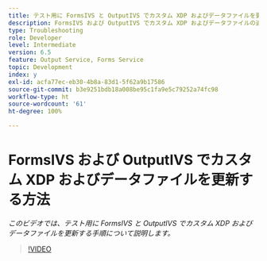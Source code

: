 ```yaml
---
title: テスト用に FormsIVS と OutputIVS でカスタム XDP およびデータファイルを更新する方法
description: FormsIVS および OutputIVS でカスタム XDP およびデータファイルの追加または削除
type: Troubleshooting
role: Developer
level: Intermediate
version: 6.5
feature: Output Service, Forms Service
topic: Development
index: y
exl-id: acfa77ec-eb30-4b8a-83d1-5f62a9b17586
source-git-commit: b3e9251bdb18a008be95c1fa9e5c79252a74fc98
workflow-type: ht
source-wordcount: '61'
ht-degree: 100%

---
```


# FormsIVS および OutputIVS でカスタム XDP およびデータファイルを更新する方法

*このビデオでは、テスト用に FormsIVS と OutputIVS でカスタム XDP およびデータファイルを更新する手順について説明します。*

>[!VIDEO](https://video.tv.adobe.com/v/335513?quality=12&learn=on)
